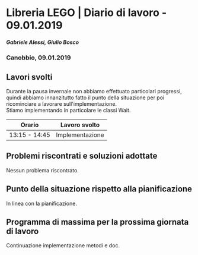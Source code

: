 # Libreria LEGO | Diario di lavoro - 09.01.2019
##### Gabriele Alessi, Giulio Bosco
### Canobbio, 09.01.2019

## Lavori svolti

Durante la pausa invernale non abbiamo effettuato particolari progressi, quindi abbiamo innanzitutto fatto il punto della situazione per poi ricominciare a lavorare sull'implementazione.  
Stiamo implementando in particolare le classi Wait.

|Orario        |Lavoro svolto					|
|--------------|------------------------------	|
|13:15 - 14:45 |Implementazione|

##  Problemi riscontrati e soluzioni adottate
Nessun problema riscontrato.
##  Punto della situazione rispetto alla pianificazione
In linea con la pianificazione.
## Programma di massima per la prossima giornata di lavoro
Continuazione implementazione metodi e doc.